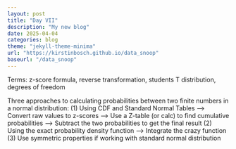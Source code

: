 ```yaml
---
layout: post
title: "Day VII"
description: "My new blog"
date: 2025-04-04
categories: blog
theme: "jekyll-theme-minima"
url: "https://kirstinbosch.github.io/data_snoop"
baseurl: "/data_snoop"
---
```

Terms: z-score formula, reverse transformation, students T distribution, degrees of freedom

Three approaches to calculating probabilities between two finite numbers in a normal distribution:
(1) Using CDF and Standard Normal Tables
--> Convert raw values to z-scores 
--> Use a Z-table (or calc) to find cumulative probabilities
--> Subtract the two probabilities to get the final result
(2) Using the exact probability density function
--> Integrate the crazy function
(3) Use symmetric properties if working with standard normal distribution

